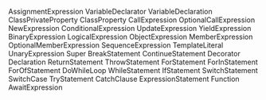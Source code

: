 AssignmentExpression
VariableDeclarator
VariableDeclaration
ClassPrivateProperty
ClassProperty
CallExpression
OptionalCallExpression
NewExpression
ConditionalExpression
UpdateExpression
YieldExpression
BinaryExpression
LogicalExpression
ObjectExpression
MemberExpression
OptionalMemberExpression
SequenceExpression
TemplateLiteral
UnaryExpression
Super
BreakStatement
ContinueStatement
Decorator
Declaration
ReturnStatement
ThrowStatement
ForStatement
ForInStatement
ForOfStatement
DoWhileLoop
WhileStatement
IfStatement
SwitchStatement
SwitchCase
TryStatement
CatchClause
ExpressionStatement
Function
AwaitExpression